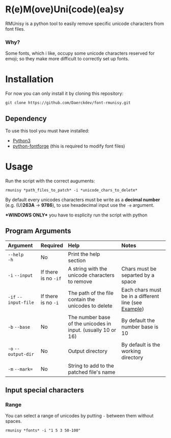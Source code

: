 # R(e)M(ove)Uni(code)(ea)sy

RMUnisy is a python tool to easily remove specific unicode characters from font files.

### Why?

Some fonts, which i like, occupy some unicode characters reserved for emoji;
so they make more difficult to correctly set up fonts.

# Installation

For now you can only install it by cloning this repository:

```
git clone https://github.com/Daerckdev/font-rmunisy.git
```

## Dependency

To use this tool you must have installed:

- [Python3](https://www.python.org/downloads/)
- [python-fontforge](https://github.com/fontforge/fontforge) (this is required to modify font files)

# Usage

Run the script with the correct auguments:

```
rmunisy *path_files_to_patch* -i *unicode_chars_to_delete*
```

By default every unicodes characters must be write as a **decimal number** (e.g. (U)**263A** -> **9786**), to use hexadecimal input use the `-e` argument.

**\*WINDOWS ONLY\*** you have to esplicity run the script with python

## Program Arguments

| Argument | Required | Help | Notes |
| :--- | :--- | :--- | :--- |
| `--help` <br/>`-h` | No | Print the help section | |
| `-i` `--input` | If there <br/>is no `-if` | A string with the unicode characters to remove | Chars must be separted by a space |
| `-if` `--input-file` | If there <br/>is no `-i` | The path of the file contain the unicodes to delete | Each chars must be in a different line (see [Example](https://github.com/Daerckdev/font-rmunisy/blob/Master/unicode_exemple.txt)) |
| `-b` `--base` | No | The number base of the unicodes in input. (usually 10 or 16) | By default the number base is 10 |
| `-o` `--output-dir` | No | Output directory | By default is the working directory |
| `-m` `--mark=` | No | String to add to the patched file's name | |

## Input special characters

### Range

You can select a range of unicodes by putting `-` between them without spaces.
```
rmunisy *fonts* -i "1 5 3 50-100"
```


